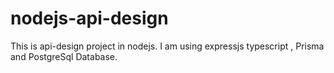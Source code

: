 # nodejs-api-design

This is api-design project in nodejs. I am using expressjs typescript , Prisma and PostgreSql Database.
